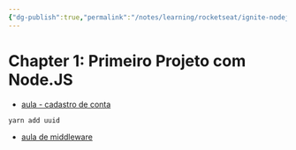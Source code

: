 ```yaml
---
{"dg-publish":true,"permalink":"/notes/learning/rocketseat/ignite-nodejs/chapter-1-3-primeiro-projeto/","dgHomeLink":true,"dgPassFrontmatter":false}
---
```


# Chapter 1: Primeiro Projeto com Node.JS

- [aula - cadastro de conta](https://app.rocketseat.com.br/node/primeiro-projeto-com-node-js/lesson/cadastro-de-conta)

```sh
yarn add uuid
```


- [aula de middleware](https://app.rocketseat.com.br/node/primeiro-projeto-com-node-js/lesson/middlewares-3)


